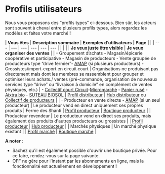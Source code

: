 # Profils utilisateurs

Nous vous proposons des “profils types” ci-dessous. Bien sûr, les acteurs sont souvent à cheval entre plusieurs profils types, alors regardez les modèles et faites votre marché !

| **Vous êtes** | **Description sommaire** | **Exemples d’utilisateurs** | **Page** |  |
| --- | --- | --- | --- | --- | --- |
|  |  |  | **Je veux juste être visible** | **Je veux organiser des ventes** |
| - Groupement d’achats - Magasin/épicerie coopérative et participative - Magasin de producteurs - Vente groupée de producteurs type “drive fermier”- [AMAP](http://www.reseau-amap.org/amap.php) \(si plusieurs producteurs\) - Grossistes/import-export en circuit court | Organisations ne produisant pas directement mais dont les membres se rassemblent pour grouper et optimiser leurs achats./ ventes \(pré-commande, organisation de nouveaux services type “drive” ou “livraison à domicile” en complément de ventes physiques, etc.\) | ​- [Collectif court Circuit](http://www.collectifcourtcircuit.org/)​ -[Micromarché](http://www.micromarche.fr/) - [Panier rusé](http://aupanierruse.initiative.place/)​ - [Aixtra bio](https://www.facebook.com/aixtrabio/?ref=page_internal)​ - ​[SUTEAU BIOSOL](https://www.infoempresa.com/fr-fr/es/entreprise/suteau-biosol-sl)​ | [Profil distributeur](le-hub-non-producteur-sans-boutique-en-ligne.md) | [Hub distributeur](le-hub-non-producteur-avec-boutique-en-ligne.md) ou [Collectif de producteurs](le-collectif-de-producteurs-avec-une-boutique.md) |
| - Producteur en vente directe - [AMAP](http://www.reseau-amap.org/amap.php) \(si un seul producteur\) | Le producteur vend en direct uniquement ses propres produits | Ferme des Shanti | [Profil producteur](le-producteur-sans-boutique.md) | [Boutique producteur](https://ofnuserguidefr.gitbook.io/guide-utilisateur-open-food-france/les-differents-profils-utilisateurs/le-producteur-en-vente-directe-avec-une-boutique)  |
| Producteur revendeur   | Le producteur vend en direct ses produits, mais également des produits d'autres producteurs ou  grossistes |   | [Profil producteur](le-producteur-sans-boutique.md) | [Hub producteur](https://ofnuserguidefr.gitbook.io/guide-utilisateur-open-food-france/les-differents-profils-utilisateurs/le-producteur-revendeur-avec-une-boutique) |
| Marchés physiques | Un marché physique existant |  | [Profil marché](le-marche-virtuel-sans-boutique.md) | [Boutique marché](le-marche-virtuel-avec-boutique.md) |

  
  
**A noter** :  
- Sachez qu'il est également possible d'ouvrir une boutique privée. Pour ce faire, rendez-vous sur la page suivante.  
- OFF ne gère pour l'instant par les abonnements en ligne, mais la fonctionnalité est actuellement en développement !

